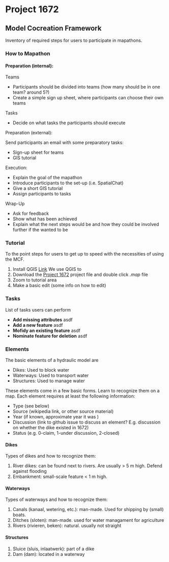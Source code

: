 # Project 1672

## Model Cocreation Framework

Inventory of required steps for users to participate in mapathons. 

### How to Mapathon

#### Preparation (internal):

  Teams
  
  - Participants should be divided into teams (how many should be in one team? around 5?)
  - Create a simple sign up sheet, where participants can choose their own teams
  
  Tasks
  
  - Decide on what tasks the participants should execute

Preparation (external):

  Send participants an email with some preparatory tasks:
  
  - Sign-up sheet for teams
  - GIS tutorial
    
Execution:

  - Explain the goal of the mapathon
  - Introduce participants to the set-up (i.e. SpatialChat)
  - Give a short GIS tutorial
  - Assign participants to tasks
 
 Wrap-Up
 
  - Ask for feedback
  - Show what has been achieved
  - Explain what the next steps would be and how they could be involved further if the wanted to be

### Tutorial

To the point steps for users to get up to speed with the necessities of using the MCF. 

1. Install QGIS [Link](https://qgis.org/en/site/forusers/download.html)
We use QGIS to 
2. Download the [Project 1672](https//link_to_stuff) project file and double click *.map* file
3. Zoom to tutorial area
4. Make a basic edit (some info on how to edit)

### Tasks

List of tasks users can perform

-  **Add missing attributes** asdf
-  **Add a new feature** asdf
-  **Mofidy an existing feature** asdf
-  **Nominate feature for deletion** asdf

### Elements

The basic elements of a hydraulic model are 

-	Dikes: Used to block water
-	Waterways: Used to transport water
-	Structures: Used to manage water

These elements come in a few basic forms. Learn to recognize them on a map. Each element requires at least the following information:

- Type (see below)
- Source (wikipedia link, or other source material)
- Year (if known, approximate year it was )
- Discussion (link to github issue to discuss an element? E.g. discussion on whether the dike existed in 1672)
- Status (e.g. 0-claim, 1-under discussion, 2-closed)

#### Dikes

Types of dikes and how to recognize them:

1. River dikes: can be found next to rivers. Are usually > 5 m high. Defend against flooding
2. Embankment: small-scale feature < 1 m high. 


#### Waterways

Types of waterways and how to recognize them:

1. Canals (kanaal, wetering, etc.): man-made. Used for shipping by (small) boats. 
2. Ditches (sloten): man-made. used for water managament for agriculture
3. Rivers (rivieren, beken): natural. usually not straight


#### Structures

1. Sluice (sluis, inlaatwerk): part of a dike
2. Dam (dam): located in a waterway
